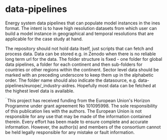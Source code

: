 # data-pipelines
Energy system data pipelines that can populate model instances in the ines format. The intent is to have high resolution datasets from which user can build a model instance in geographical and temporal resolutions that are applicable for the case study at hand.

The repository should not hold data itself, just scripts that can fetch and process data. Data can be stored e.g. in Zenodo when there is no reliable long term url for the data. The folder structure is fixed - one folder for global data pipelines, a folder for each continent and then sub-folders for countries or other regions within the continent. Sector level data should be marked with an preceding underscore to keep them up in the alphabetic order. The folder name should also indicate the datasource, e.g. data-pipelines/europe/_industry-aidres. Hopefully most data can be fetched at the highest level data is available.


<img title="European flag" alt="Alt text" src="https://upload.wikimedia.org/wikipedia/commons/b/b7/Flag_of_Europe.svg" style="zoom:0.1;" align=left > 


This project has received funding from the European Union's Horizon Programme under grant agreement No 101095998. 
The sole responsibility of this publication lies with the authors. The European Union is not responsible for any use that may be made of the information contained therein.
Every effort has been made to ensure complete and accurate information. 
However, the author(s) and members of the consortium cannot be held legally responsible for any mistake or fault information.

